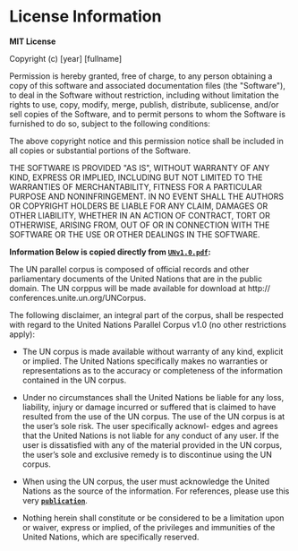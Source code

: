 # License Information

**MIT License**

Copyright (c) [year] [fullname]

Permission is hereby granted, free of charge, to any person obtaining a copy
of this software and associated documentation files (the "Software"), to deal
in the Software without restriction, including without limitation the rights
to use, copy, modify, merge, publish, distribute, sublicense, and/or sell
copies of the Software, and to permit persons to whom the Software is
furnished to do so, subject to the following conditions:

The above copyright notice and this permission notice shall be included in all
copies or substantial portions of the Software.

THE SOFTWARE IS PROVIDED "AS IS", WITHOUT WARRANTY OF ANY KIND, EXPRESS OR
IMPLIED, INCLUDING BUT NOT LIMITED TO THE WARRANTIES OF MERCHANTABILITY,
FITNESS FOR A PARTICULAR PURPOSE AND NONINFRINGEMENT. IN NO EVENT SHALL THE
AUTHORS OR COPYRIGHT HOLDERS BE LIABLE FOR ANY CLAIM, DAMAGES OR OTHER
LIABILITY, WHETHER IN AN ACTION OF CONTRACT, TORT OR OTHERWISE, ARISING FROM,
OUT OF OR IN CONNECTION WITH THE SOFTWARE OR THE USE OR OTHER DEALINGS IN THE
SOFTWARE.

**Information Below is copied directly from [`UNv1.0.pdf`](UNv1.0.pdf):**

The UN parallel corpus is composed of official records and other parliamentary documents of the United Nations that are in the public domain. The UN corppus will be made available for download at http:// conferences.unite.un.org/UNCorpus.

The following disclaimer, an integral part of the corpus, shall be respected with regard to the United Nations Parallel Corpus v1.0 (no other restrictions apply):

- The UN corpus is made available without warranty of any kind, explicit or implied. The United Nations specifically makes no warranties or representations as to the accuracy or completeness of the information contained in the UN corpus.

- Under no circumstances shall the United Nations be liable for any loss, liability, injury or damage incurred or suffered that is claimed to have resulted from the use of the UN corpus. The use of the UN corpus is at the user’s sole risk. The user specifically acknowl- edges and agrees that the United Nations is not liable for any conduct of any user. If the user is dissatisfied with any of the material provided in the UN corpus, the user’s sole and exclusive remedy is to discontinue using the UN corpus.

- When using the UN corpus, the user must acknowledge the United Nations as the source of the information. For references, please use this very **[`publication`](UNv1.0.pdf)**.

- Nothing herein shall constitute or be considered to be a limitation upon or waiver, express or implied, of the privileges and immunities of the United Nations, which are specifically reserved.




